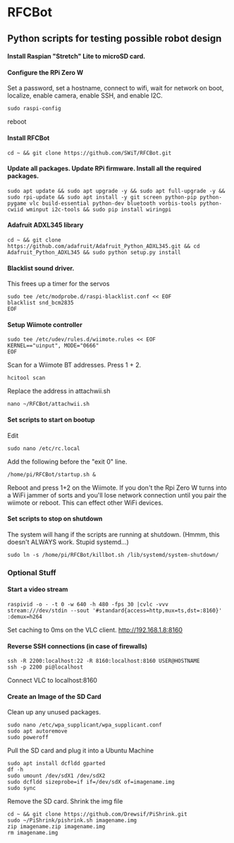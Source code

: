 # RFCBot #
## Python scripts for testing possible robot design ##

#### Install Raspian "Stretch" Lite to microSD card. ####

#### Configure the RPi Zero W ####
Set a password, set a hostname, connect to wifi, wait for network on boot, localize, enable camera, enable SSH, and enable I2C.
```
sudo raspi-config
```
reboot

#### Install RFCBot ####
```
cd ~ && git clone https://github.com/SWiT/RFCBot.git
```

#### Update all packages. Update RPi firmware. Install all the required packages. ####
```
sudo apt update && sudo apt upgrade -y && sudo apt full-upgrade -y && sudo rpi-update && sudo apt install -y git screen python-pip python-pygame vlc build-essential python-dev bluetooth vorbis-tools python-cwiid wminput i2c-tools && sudo pip install wiringpi
```

#### Adafruit ADXL345 library ####
```
cd ~ && git clone https://github.com/adafruit/Adafruit_Python_ADXL345.git && cd Adafruit_Python_ADXL345 && sudo python setup.py install
```

#### Blacklist sound driver. ####
This frees up a timer for the servos 
```
sudo tee /etc/modprobe.d/raspi-blacklist.conf << EOF
blacklist snd_bcm2835
EOF
```

#### Setup Wiimote controller ####
```
sudo tee /etc/udev/rules.d/wiimote.rules << EOF
KERNEL=="uinput", MODE="0666"
EOF
```
Scan for a Wiimote BT addresses. Press 1 + 2.
```
hcitool scan
```
Replace the address in attachwii.sh
```
nano ~/RFCBot/attachwii.sh
```

#### Set scripts to start on bootup ####
Edit 
```
sudo nano /etc/rc.local
```
Add the following before the "exit 0" line.
```
/home/pi/RFCBot/startup.sh &
```
Reboot and press 1+2 on the Wiimote. If you don't the Rpi Zero W turns into a WiFi jammer of sorts and you'll lose network connection until you pair the wiimote or reboot. This can effect other WiFi devices.

#### Set scripts to stop on shutdown ####
The system will hang if the scripts are running at shutdown. (Hmmm, this doesn't ALWAYS work. Stupid systemd...)
```
sudo ln -s /home/pi/RFCBot/killbot.sh /lib/systemd/system-shutdown/
```



### Optional Stuff ###
#### Start a video stream ####
```
raspivid -o - -t 0 -w 640 -h 480 -fps 30 |cvlc -vvv stream:///dev/stdin --sout '#standard{access=http,mux=ts,dst=:8160}' :demux=h264
```
Set caching to 0ms on the VLC client.
http://192.168.1.8:8160

#### Reverse SSH connections (in case of firewalls) ####
```
ssh -R 2200:localhost:22 -R 8160:localhost:8160 USER@HOSTNAME
ssh -p 2200 pi@localhost
```
Connect VLC to localhost:8160

#### Create an Image of the SD Card ####
Clean up any unused packages.
```
sudo nano /etc/wpa_supplicant/wpa_supplicant.conf
sudo apt autoremove
sudo poweroff
```
Pull the SD card and plug it into a Ubuntu Machine
```
sudo apt install dcfldd gparted
df -h
sudo umount /dev/sdX1 /dev/sdX2
sudo dcfldd sizeprobe=if if=/dev/sdX of=imagename.img
sudo sync
```
Remove the SD card.
Shrink the img file
```
cd ~ && git clone https://github.com/Drewsif/PiShrink.git
sudo ~/PiShrink/pishrink.sh imagename.img
zip imagename.zip imagename.img
rm imagename.img
```




